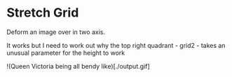 # Stretch Grid

Deform an image over in two axis.

It works but I need to work out why the top right quadrant - grid2 - takes an unusual parameter for the height to work

!(Queen Victoria being all bendy like)[./output.gif]
